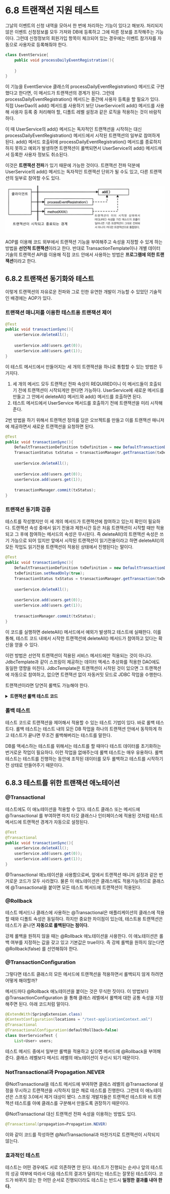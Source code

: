 # 6.8 트랜잭션 지원 테스트

그날의 이벤트의 신청 내역을 모아서 한 번에 처리하는 기능이 있다고 해보자.
처리되지 않은 이벤트 신청정보를 모두 가져와 DB에 등록하고 그에 따른 정보를 조작해주는 기능이다.
그런데 신청정보의 회원가입 항목이 체크되어 있는 경우에는 이벤트 참가자를 자동으로 사용자로 등록해줘야 한다.

```java
class EventService{
    public void processDailyEventRegistration(){
        
    }
}
```

이 기능을 EventService 클래스의 processDailyEventRegistration() 메서드로 구현했다고 한다면,
이 메서드가 트랜잭션의 경계가 된다. 그런데 processDailyEventRegistration() 메서드는 중간에 사용자 등록을 할 필요가 있다.
직접 UserDao의 add() 메서드를 사용하기 보단 UserService의 add() 메서드를 사용해 사용자 등록 중 처리해야 할,
디폴트 레벨 설정과 같은 로직을 적용하는 것이 바람직하다.

이 때 UserService의 add() 메서드는 독자적인 트랜잭션을 시작하는 대신 processDailyEventRegistration() 메서드에서
시작된 트랜잭션의 일부로 참여하게 된다.
add() 메서드 호출뒤에 processDailyEventRegistration() 메서드를 종료하지하지 못하고 예외가 발생하면
트랜잭션이 롤백되면서 UserService의 add() 메서드에서 등록한 사용자 정보도 취소된다.

이것은 **트랜잭션 전파**가 있기 때문에 가능한 것이다.
트랜잭션 전파 덕분에 UserService의 add() 메서드는 독자적인 트랜잭션 단위가 될 수도 있고,
다른 트랜잭션의 일부로 참여할 수도 있다.

![img_15.png](img_15.png)

AOP를 이용해 코드 외부에서 트랜잭션 기능을 부여해주고 속성을 지정할 수 있게 하는 방법을 **선언적 트랜잭션**이라고 한다.
반대로 TransactionTemplate이나 개별 데이터 기술의 트랜잭션 API를 이용해 직접 코드 안에서 사용하는 방법은
**프로그램에 의한 트랜잭션**이라고 한다.

## 6.8.2 트랜잭션 동기화와 테스트

이렇게 트랜잭션의 자유로운 전파와 그로 인한 유연한 개발이 가능할 수 있었던 기술적인 배경에는 AOP가 있다.

### 트랜잭션 매니저를 이용한 테스트용 트랜잭션 제어

```java
@Test
public void transactionSync(){
    userService.deleteAll();

    userService.add(users.get(0));
    userService.add(users.get(1));
}
```

이 테스트 메서드에서 만들어지는 세 개의 트랜잭션을 하나로 통합할 수 있는 방법은 두 가지다.

1. 세 개의 메서드 모두 트랜잭선 전파 속성이 REQUIRED이니 이 메서드들이 호출되기 전에 트랜잭션이 시작되게만 한다면 가능하다.
UserService에 새로운 메서드를 만들고 그 안에서 deleteAll() 메서드와 add() 메서드를 호출하면 된다.
2. 테스트 메서드에서 UserService 메서드를 호출하기 전에 트랜잭션을 미리 시작해준다.

2번 방법을 하기 위해서 트랜잭션 정의를 담은 오브젝트를 만들고 이를 트랜잭션 매니저에 제공하면서 새로운 트랜잭션을 요청하면 된다.

```java
@Test
public void transactionSync(){
    DefaultTransactionDefinition txDefinition = new DefaultTransactionDefinition();
    TransactionStatus txStatus = transactionManager.getTransaction(txDefinition);

    userService.deleteAll();

    userService.add(users.get(0));
    userService.add(users.get(1));

    transactionManager.commit(txStatus);
}
```

### 트랜잭션 동기화 검증

테스트를 작성했지만 이 세 개의 메서드가 트랜잭션에 참여하고 있는지 확인이 필요하다.
트랜잭션 속성 중에서 읽기 전용과 제한시간 등은 처음 트랜잭션이 시작할 때만 적용되고 그 후에 참여하는 메서드의 속성은 무시된다.
즉 deleteAll()의 트랜잭션 속성은 쓰기 가능으로 되어 있지만 앞에서 시작된 트랜잭션이 읽기전용이라고 하면
deleteAll()의 모든 작업도 읽기전용 트랜잭션이 적용된 상태에서 진행된다는 말이다.

```java
@Test
public void transactionSync(){
    DefaultTransactionDefinition txDefinition = new DefaultTransactionDefinition();
    txDefinition.setReadOnly(true);
    TransactionStatus txStatus = transactionManager.getTransaction(txDefinition);

    userService.deleteAll();

    userService.add(users.get(0));
    userService.add(users.get(1));

    transactionManager.commit(txStatus);
}
```

이 코드를 실행하면 deleteAll() 메서드에서 예외가 발생하고 테스트에 실패한다.
이를 통해, 테스트 코드 내에서 시작한 트랜잭션에 deleteAll() 메서드가 참여하고 있다는 확신을 얻을 수 있다.

이런 방법은 선언적 트랜잭션이 적용된 서비스 메서드에만 적용되는 것이 아니다.
JdbcTemplate과 같이 스프링이 제공하는 데이터 액세스 추상화를 적용한 DAO에도 동일한 영향을 미친다.
JdbcTemplate은 트랜잭션이 시작된 것이 있으면 그 트랜잭션에 자동으로 참여하고, 없으면 트랜잭션 없이 자동커밋 모드로 JDBC 작업을 수행한다.

트랜잭션이라면 당연히 롤백도 가능해야 한다.

<details>
<summary><b>트랜잭션 롤백 테스트 코드</b></summary>
<div markdown="1">

```java
@Test
public void transactionSync(){
    userService.deleteAll();
    assertEquals(userDao.getCount(), 0);

    DefaultTransactionDefinition txDefinition = new DefaultTransactionDefinition();
    TransactionStatus txStatus = transactionManager.getTransaction(txDefinition);

    userService.add(users.get(0));
    userService.add(users.get(1));

    assertEquals(userDao.getCount(), 2);
    transactionManager.rollback(txStatus);

    assertEquals(userDao.getCount(), 0);
}
```

</div>
</details>

### 롤백 테스트

테스트 코드로 트랜잭션을 제어해서 적용할 수 있는 테스트 기법이 있다.
바로 롤백 테스트다. 롤백 테스트는 테스트 내의 모든 DB 작업을 하나의 트랜잭션 안에서 동작하게 하고 테스트가 끝나면 무조건 롤백해버리는 테스트를 말한다.

DB를 액세스하는 테스트를 위해서는 테스트를 할 때마다 테스트 데이터를 초기화하는 번거로운 작업이 필요하다.
이런 작업을 없애주는데 롤백 테스트는 매우 유용하다.
롤백 테스트는 테스트를 진행하는 동안에 조작된 데이터를 모두 롤백하고 테스트를 시작하기 전 상태로 만들어주기 때문이다.

## 6.8.3 테스트를 위한 트랜잭션 애노테이션

### @Transactional

테스트에도 이 애노테이션을 적용할 수 있다.
테스트 클래스 또는 메서드에 @Transactional 를 부여하면 마치 타깃 클래스나 인터페이스에 적용된 것처럼
테스트 메서드에 트랜잭션 경계가 자동으로 설정된다.

```java
@Test
@Transactional
public void transactionSync(){
    userService.deleteAll();
    userService.add(users.get(0));
    userService.add(users.get(1));
}
```

@Transactional 애노테이션을 사용함으로써, 앞에서 트랜잭션 매니저 설정과 같은 번거로운 코드가 모두 사라졌다.
물론 이 애노테이션은 클래스에도 적용가능하므로 클래스에 @Transactional을 붙이면 모든 테스트 메서드에 트랜잭션이 적용된다.

### @Rollback

테스트 메서드나 클래스에 사용하는 @Transactional은 애플리케이션의 클래스에 적용할 때와 디폴트 속성은 동일하다.
하지만 중요한 차이점이 있는데, 테스트용 트랜잭션은 테스트가 끝나면 **자동으로 롤백된다는 점이다.**

강제 롤백을 원하지 않을 때는 @Rollback 애노테이션을 사용한다.
이 애노테이션은 롤백 여부를 지정하는 값을 갖고 있고 기본값은 true이다.
즉 강제 롤백을 원하지 않는다면 @Rollback(false) 를 선언해줘야 한다.

### @TransactionConfiguration

그렇다면 테스트 클래스의 모든 메서드에 트랜잭션을 적용하면서 롤백되지 않게 하려면 어떻게 해야할까?

메서드마다 @Rollback 애노테이션을 붙이는 것은 무식한 짓이다.
이 방법보다 @TransactionConfiguration 을 통해 클래스 레벨에서 롤백에 대한 공통 속성을 지정해주면 된다.
아래 코드처럼 말이다.

```java
@ExtendWith(SpringExtension.class)
@ContextConfiguration(locations = "/test-applicationContext.xml")
@Transactional
@TransactionalConfiguration(defaultRollback=false)
class UserServiceTest {
    List<User> users;
```

테스트 메서드 중에서 일부만 롤백을 적용하고 싶으면 메서드에 @Rollback을 부여해준다.
클래스 레벨보다 메서드 레벨의 애노테이션이 우선시 되기 때문이다.

### NotTransactional과 Propagation.NEVER

@NotTransactional을 테스트 메서드에 부여하면 클래스 레벨의 @Transactional 설정을 무시하고 트랜잭션을 시작하지 않은 채로
테스트를 진행한다. 그런데 이 애노테이션은 스프링 3.0에서 제거 대상이 됐다.
스프링 개발자들은 트랜잭션 테스트와 비 트랜잭션 테스트를 아예 클래스를 구분해서 만들도록 권장하기 때문이다.

@NotTransactional 대신 트랜잭션 전파 속성을 이용하는 방법도 있다.

```java
@Transactional(propagation=Propagation.NEVER)
```

이와 같이 코드를 작성하면 @NotTransactional과 마찬가지로 트랜잭션이 시작되지 않는다.

### 효과적인 테스트

테스트는 어떤 경우에도 서로 의존하면 안 된다.
테스트가 진행되는 순서나 앞의 테스트의 성공 여부에 따라서 다음 테스트의 결과가 달라지는 테스트는 잘못된 테스트이다.
코드가 바뀌지 않는 한 어떤 순서로 진행되더라도 테스트는 반드시 **일정한 결과를 내야 한다.**
